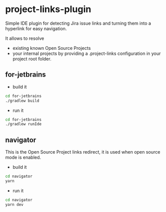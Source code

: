 # project-links-plugin

Simple IDE plugin for detecting Jira issue links and turning them into a hyperlink for easy navigation.

It allows to resolve
- existing known Open Source Projects
- your internal projects by providing a .project-links configuration in your project root folder.

## for-jetbrains

- build it

```bash
cd for-jetbrains
./gradlew build
```

- run it

```bash
cd for-jetbrains
./gradlew runIde
```

## navigator

This is the Open Source Project links redirect, it is used when open source mode is enabled.

- build it

```bash
cd navigator
yarn
```

- run it

```bash
cd navigator
yarn dev
```

